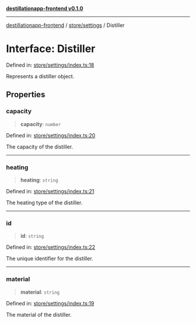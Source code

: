 [**destillationapp-frontend v0.1.0**](../../../README.md)

***

[destillationapp-frontend](../../../modules.md) / [store/settings](../README.md) / Distiller

# Interface: Distiller

Defined in: [store/settings/index.ts:18](https://github.com/DestillApp/main/blob/be94b1d93681946bd573e84cd8381ba32cee62b9/frontend/src/store/settings/index.ts#L18)

Represents a distiller object.

## Properties

### capacity

> **capacity**: `number`

Defined in: [store/settings/index.ts:20](https://github.com/DestillApp/main/blob/be94b1d93681946bd573e84cd8381ba32cee62b9/frontend/src/store/settings/index.ts#L20)

The capacity of the distiller.

***

### heating

> **heating**: `string`

Defined in: [store/settings/index.ts:21](https://github.com/DestillApp/main/blob/be94b1d93681946bd573e84cd8381ba32cee62b9/frontend/src/store/settings/index.ts#L21)

The heating type of the distiller.

***

### id

> **id**: `string`

Defined in: [store/settings/index.ts:22](https://github.com/DestillApp/main/blob/be94b1d93681946bd573e84cd8381ba32cee62b9/frontend/src/store/settings/index.ts#L22)

The unique identifier for the distiller.

***

### material

> **material**: `string`

Defined in: [store/settings/index.ts:19](https://github.com/DestillApp/main/blob/be94b1d93681946bd573e84cd8381ba32cee62b9/frontend/src/store/settings/index.ts#L19)

The material of the distiller.
